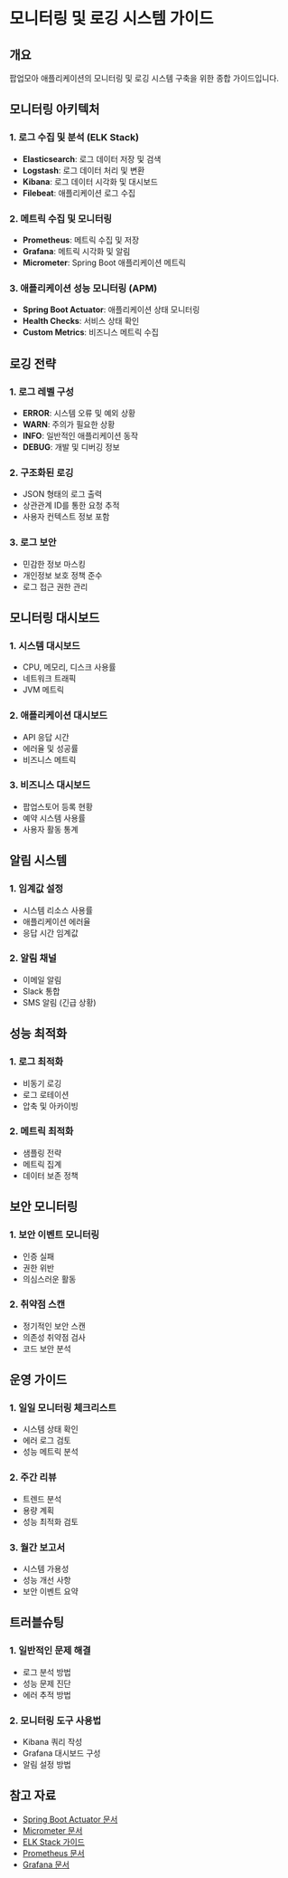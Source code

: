 # 모니터링 및 로깅 시스템 가이드

## 개요

팝업모아 애플리케이션의 모니터링 및 로깅 시스템 구축을 위한 종합 가이드입니다.

## 모니터링 아키텍처

### 1. 로그 수집 및 분석 (ELK Stack)
- **Elasticsearch**: 로그 데이터 저장 및 검색
- **Logstash**: 로그 데이터 처리 및 변환
- **Kibana**: 로그 데이터 시각화 및 대시보드
- **Filebeat**: 애플리케이션 로그 수집

### 2. 메트릭 수집 및 모니터링
- **Prometheus**: 메트릭 수집 및 저장
- **Grafana**: 메트릭 시각화 및 알림
- **Micrometer**: Spring Boot 애플리케이션 메트릭

### 3. 애플리케이션 성능 모니터링 (APM)
- **Spring Boot Actuator**: 애플리케이션 상태 모니터링
- **Health Checks**: 서비스 상태 확인
- **Custom Metrics**: 비즈니스 메트릭 수집

## 로깅 전략

### 1. 로그 레벨 구성
- **ERROR**: 시스템 오류 및 예외 상황
- **WARN**: 주의가 필요한 상황
- **INFO**: 일반적인 애플리케이션 동작
- **DEBUG**: 개발 및 디버깅 정보

### 2. 구조화된 로깅
- JSON 형태의 로그 출력
- 상관관계 ID를 통한 요청 추적
- 사용자 컨텍스트 정보 포함

### 3. 로그 보안
- 민감한 정보 마스킹
- 개인정보 보호 정책 준수
- 로그 접근 권한 관리

## 모니터링 대시보드

### 1. 시스템 대시보드
- CPU, 메모리, 디스크 사용률
- 네트워크 트래픽
- JVM 메트릭

### 2. 애플리케이션 대시보드
- API 응답 시간
- 에러율 및 성공률
- 비즈니스 메트릭

### 3. 비즈니스 대시보드
- 팝업스토어 등록 현황
- 예약 시스템 사용률
- 사용자 활동 통계

## 알림 시스템

### 1. 임계값 설정
- 시스템 리소스 사용률
- 애플리케이션 에러율
- 응답 시간 임계값

### 2. 알림 채널
- 이메일 알림
- Slack 통합
- SMS 알림 (긴급 상황)

## 성능 최적화

### 1. 로그 최적화
- 비동기 로깅
- 로그 로테이션
- 압축 및 아카이빙

### 2. 메트릭 최적화
- 샘플링 전략
- 메트릭 집계
- 데이터 보존 정책

## 보안 모니터링

### 1. 보안 이벤트 모니터링
- 인증 실패
- 권한 위반
- 의심스러운 활동

### 2. 취약점 스캔
- 정기적인 보안 스캔
- 의존성 취약점 검사
- 코드 보안 분석

## 운영 가이드

### 1. 일일 모니터링 체크리스트
- 시스템 상태 확인
- 에러 로그 검토
- 성능 메트릭 분석

### 2. 주간 리뷰
- 트렌드 분석
- 용량 계획
- 성능 최적화 검토

### 3. 월간 보고서
- 시스템 가용성
- 성능 개선 사항
- 보안 이벤트 요약

## 트러블슈팅

### 1. 일반적인 문제 해결
- 로그 분석 방법
- 성능 문제 진단
- 에러 추적 방법

### 2. 모니터링 도구 사용법
- Kibana 쿼리 작성
- Grafana 대시보드 구성
- 알림 설정 방법

## 참고 자료

- [Spring Boot Actuator 문서](https://docs.spring.io/spring-boot/docs/current/reference/html/actuator.html)
- [Micrometer 문서](https://micrometer.io/docs)
- [ELK Stack 가이드](https://www.elastic.co/guide/)
- [Prometheus 문서](https://prometheus.io/docs/)
- [Grafana 문서](https://grafana.com/docs/)